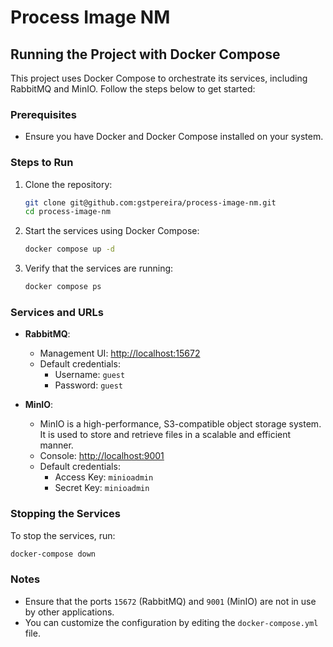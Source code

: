 # Process Image NM

## Running the Project with Docker Compose

This project uses Docker Compose to orchestrate its services, including RabbitMQ and MinIO. Follow the steps below to get started:

### Prerequisites

- Ensure you have Docker and Docker Compose installed on your system.

### Steps to Run

1. Clone the repository:

   ```bash
   git clone git@github.com:gstpereira/process-image-nm.git
   cd process-image-nm
   ```

2. Start the services using Docker Compose:

   ```bash
   docker compose up -d
   ```

3. Verify that the services are running:
   ```bash
   docker compose ps
   ```

### Services and URLs

- **RabbitMQ**:

  - Management UI: [http://localhost:15672](http://localhost:15672)
  - Default credentials:
    - Username: `guest`
    - Password: `guest`

- **MinIO**:
  - MinIO is a high-performance, S3-compatible object storage system. It is used to store and retrieve files in a scalable and efficient manner.
  - Console: [http://localhost:9001](http://localhost:9001)
  - Default credentials:
    - Access Key: `minioadmin`
    - Secret Key: `minioadmin`

### Stopping the Services

To stop the services, run:

```bash
docker-compose down
```

### Notes

- Ensure that the ports `15672` (RabbitMQ) and `9001` (MinIO) are not in use by other applications.
- You can customize the configuration by editing the `docker-compose.yml` file.
